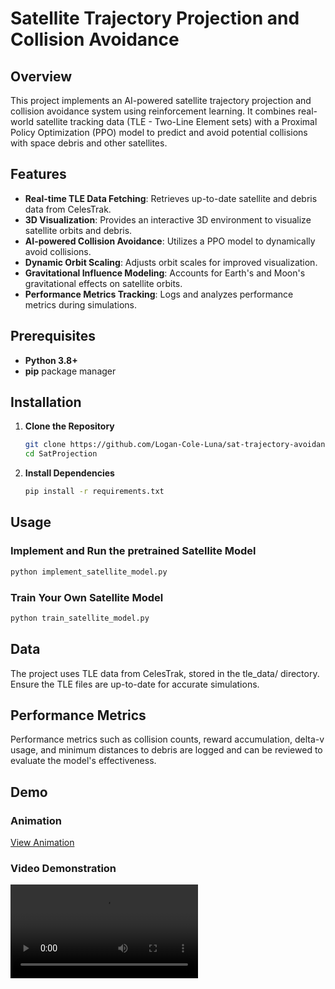 # Satellite Trajectory Projection and Collision Avoidance

## Overview

This project implements an AI-powered satellite trajectory projection and collision avoidance system using reinforcement learning. It combines real-world satellite tracking data (TLE - Two-Line Element sets) with a Proximal Policy Optimization (PPO) model to predict and avoid potential collisions with space debris and other satellites.

## Features

- **Real-time TLE Data Fetching**: Retrieves up-to-date satellite and debris data from CelesTrak.
- **3D Visualization**: Provides an interactive 3D environment to visualize satellite orbits and debris.
- **AI-powered Collision Avoidance**: Utilizes a PPO model to dynamically avoid collisions.
- **Dynamic Orbit Scaling**: Adjusts orbit scales for improved visualization.
- **Gravitational Influence Modeling**: Accounts for Earth's and Moon's gravitational effects on satellite orbits.
- **Performance Metrics Tracking**: Logs and analyzes performance metrics during simulations.

## Prerequisites

- **Python 3.8+**
- **pip** package manager

## Installation

1. **Clone the Repository**
   ```bash
   git clone https://github.com/Logan-Cole-Luna/sat-trajectory-avoidance
   cd SatProjection
   ```

2. **Install Dependencies**
   ```bash
   pip install -r requirements.txt
   ```

## Usage

### Implement and Run the pretrained Satellite Model

```bash
python implement_satellite_model.py
```

### Train Your Own Satellite Model

```bash
python train_satellite_model.py
```

## Data
The project uses TLE data from CelesTrak, stored in the tle_data/ directory. Ensure the TLE files are up-to-date for accurate simulations.

## Performance Metrics
Performance metrics such as collision counts, reward accumulation, delta-v usage, and minimum distances to debris are logged and can be reviewed to evaluate the model's effectiveness.

## Demo

### Animation
[View Animation](misc/gen_media/animation.html)

### Video Demonstration
![Demo Video](misc/gen_media/animation.mp4)


